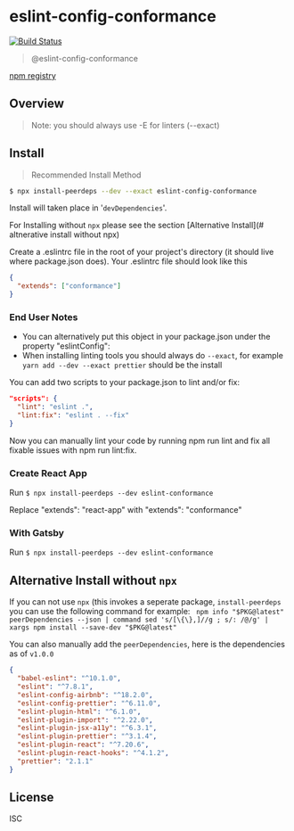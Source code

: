 # eslint-config-conformance

[![Build Status](https://travis-ci.com/freight-trust/eslint-conformance.svg?branch=master)](https://travis-ci.com/freight-trust/eslint-conformance)

> @eslint-config-conformance

[npm registry](https://www.npmjs.com/package/eslint-conformance)

## Overview

> Note: you should always use -E for linters (--exact)

## Install

> Recommended Install Method 
```bash
$ npx install-peerdeps --dev --exact eslint-config-conformance
```

Install will taken place in '`devDependencies`'.

For Installing without `npx` please see the section [Alternative Install](# altnerative install without npx)

Create a .eslintrc file in the root of your project's directory (it should live where package.json does). Your .eslintrc file should look like this

```json
{
  "extends": ["conformance"]
}
```

### End User Notes

- You can alternatively put this object in your package.json under the property "eslintConfig":
- When installing linting tools you should always do `--exact`, for example `yarn add --dev --exact prettier` should be the install

You can add two scripts to your package.json to lint and/or fix:

```json
"scripts": {
  "lint": "eslint .",
  "lint:fix": "eslint . --fix"
}
```

Now you can manually lint your code by running npm run lint and fix all fixable issues with npm run lint:fix.

### Create React App

Run `$ npx install-peerdeps --dev eslint-conformance`

Replace "extends": "react-app" with "extends": "conformance"

### With Gatsby

Run `$ npx install-peerdeps --dev eslint-conformance`

## Alternative Install without `npx`

If you can not use `npx` (this invokes a seperate package, `install-peerdeps` you can use the following command for example:
` npm info "$PKG@latest" peerDependencies --json | command sed 's/[\{\},]//g ; s/: /@/g' | xargs npm install --save-dev "$PKG@latest"`

You can also manually add the `peerDependencies`, here is the dependencies as of `v1.0.0`

```json
{
  "babel-eslint": "^10.1.0",
  "eslint": "^7.8.1",
  "eslint-config-airbnb": "^18.2.0",
  "eslint-config-prettier": "^6.11.0",
  "eslint-plugin-html": "^6.1.0",
  "eslint-plugin-import": "^2.22.0",
  "eslint-plugin-jsx-a11y": "^6.3.1",
  "eslint-plugin-prettier": "^3.1.4",
  "eslint-plugin-react": "^7.20.6",
  "eslint-plugin-react-hooks": "^4.1.2",
  "prettier": "2.1.1"
}
```

## License

ISC
